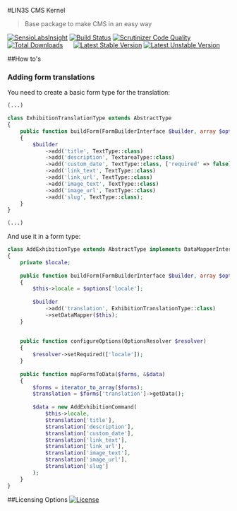 #LIN3S CMS Kernel
>Base package to make CMS in an easy way

[![SensioLabsInsight](https://insight.sensiolabs.com/projects/66aaf1b9-c8bc-4d03-a831-3311630f5014/mini.png)](https://insight.sensiolabs.com/projects/66aaf1b9-c8bc-4d03-a831-3311630f5014)
[![Build Status](https://travis-ci.org/LIN3S/CMSKernel.svg?branch=master)](https://travis-ci.org/LIN3S/CMSKernel)
[![Scrutinizer Code Quality](https://scrutinizer-ci.com/g/LIN3S/CMSKernel/badges/quality-score.png?b=master)](https://scrutinizer-ci.com/g/LIN3S/CMSKernel/?branch=master)
[![Total Downloads](https://poser.pugx.org/lin3s/cms-kernel/downloads)](https://packagist.org/packages/lin3s/cms-kernel)
&nbsp;&nbsp;&nbsp;&nbsp;
[![Latest Stable Version](https://poser.pugx.org/lin3s/cms-kernel/v/stable.svg)](https://packagist.org/packages/lin3s/cms-kernel)
[![Latest Unstable Version](https://poser.pugx.org/lin3s/cms-kernel/v/unstable.svg)](https://packagist.org/packages/lin3s/cms-kernel)

##How to's

### Adding form translations

You need to create a basic form type for the translation:

```php
(...)

class ExhibitionTranslationType extends AbstractType
{
    public function buildForm(FormBuilderInterface $builder, array $options)
    {
        $builder
            ->add('title', TextType::class)
            ->add('description', TextareaType::class)
            ->add('custom_date', TextType::class, ['required' => false])
            ->add('link_text', TextType::class)
            ->add('link_url', TextType::class)
            ->add('image_text', TextType::class)
            ->add('image_url', TextType::class)
            ->add('slug', TextType::class);
    }
}

(...)
```

And use it in a form type:

```php
class AddExhibitionType extends AbstractType implements DataMapperInterface
{
    private $locale;
    
    public function buildForm(FormBuilderInterface $builder, array $options)
    {
        $this->locale = $options['locale'];
        
        $builder
            ->add('translation', ExhibitionTranslationType::class)
            ->setDataMapper($this);
    }
    
        
    public function configureOptions(OptionsResolver $resolver)
    {
        $resolver->setRequired(['locale']);
    }
    
    public function mapFormsToData($forms, &$data)
    {
        $forms = iterator_to_array($forms);
        $translation = $forms['translation']->getData();
        
        $data = new AddExhibitionCommand(
            $this->locale,
            $translation['title'],
            $translation['description'],
            $translation['custom_date'],
            $translation['link_text'],
            $translation['link_url'],
            $translation['image_text'],
            $translation['image_url'],
            $translation['slug']
        );
    }
}
```

##Licensing Options
[![License](https://poser.pugx.org/lin3s/cms-kernel/license.svg)](https://github.com/LIN3S/CMSKernel/blob/master/LICENSE)
